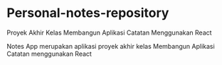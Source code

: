 # Personal-notes-repository
Proyek Akhir Kelas Membangun Aplikasi Catatan Menggunakan React 

Notes App merupakan aplikasi proyek akhir kelas Membangun Aplikasi Catatan menggunakan React
